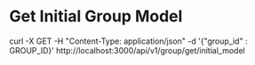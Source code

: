 # Get Initial Group Model

curl -X GET -H "Content-Type: application/json" -d '{"group_id" : GROUP_ID}' http://localhost:3000/api/v1/group/get/initial_model
